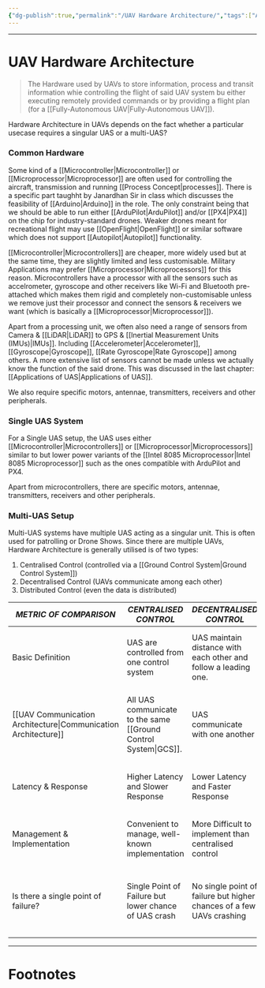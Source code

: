 ```yaml
---
{"dg-publish":true,"permalink":"/UAV Hardware Architecture/","tags":["Academics","Physics"]}
---
```



---
# UAV Hardware Architecture
> The Hardware used by UAVs to store information, process and transit information whie controlling the flight of said UAV system bu either executing remotely provided commands or by providing a flight plan (for a [[Fully-Autonomous UAV\|Fully-Autonomous UAV]]). 

Hardware Architecture in UAVs depends on the fact whether a particular usecase requires a singular UAS or a multi-UAS?

### Common Hardware
Some kind of a [[Microcontroller\|Microcontroller]] or [[Microprocessor\|Microprocessor]] are often used for controlling the aircraft, transmission and running [[Process Concept\|processes]]. There is a specific part taughht by Janardhan Sir in class which discusses the feasibility of [[Arduino\|Arduino]] in the role. The only constraint being that we should be able to run either [[ArduPilot\|ArduPilot]] and/or [[PX4\|PX4]] on the chip for industry-standard drones. Weaker drones meant for recreational flight may use [[OpenFlight\|OpenFlight]] or similar software which does not support [[Autopilot\|Autopilot]] functionality.

[[Microcontroller\|Microcontrollers]] are cheaper, more widely used but at the same time, they are slightly limited and less customisable. Military Applications may prefer [[Microprocessor\|Microprocessors]] for this reason.
Microcontrollers have a processor with all the sensors such as accelrometer, gyroscope and other receivers like Wi-Fi and Bluetooth pre-attached which makes them rigid and completely non-customisable unless we remove just their processor and connect the sensors & receivers we want (which is basically a [[Microprocessor\|Microprocessor]]).

Apart from a processing unit, we often also need a range of sensors from Camera & [[LiDAR\|LiDAR]] to GPS & [[Inertial Measurement Units (IMUs)\|IMUs]]. Including [[Accelerometer\|Accelerometer]], [[Gyroscope\|Gyroscope]], [[Rate Gyroscope\|Rate Gyroscope]] among others.
A more extensive list of sensors cannot be made unless we actually know the function of the said drone. This was discussed in the last chapter: [[Applications of UAS\|Applications of UAS]].

We also require specific motors, antennae, transmitters, receivers and other peripherals.

### Single UAS System
For a Single UAS setup, the UAS uses either [[Microcontroller\|Microcontrollers]] or [[Microprocessor\|Microprocessors]]  similar to but lower power variants of the [[Intel 8085 Microprocessor\|Intel 8085 Microprocessor]] such as the ones compatible with ArduPilot and PX4.


Apart from microcontrollers, there are specific motors, antennae, transmitters, receivers and other peripherals.

### Multi-UAS Setup
Multi-UAS systems have multiple UAS acting as a singular unit. This is often used for patrolling or Drone Shows. 
Since there are multiple UAVs, Hardware Architecture is generally utilised is of two types:
1. Centralised Control (controlled via a [[Ground Control System\|Ground Control System]])
2. Decentralised Control (UAVs communicate among each other)
3. Distributed Control (even the data is distributed)

| ***METRIC OF COMPARISON***                                     | ***CENTRALISED CONTROL***                                           | ***DECENTRALISED CONTROL***                                          | ***DISTRIBUTED CONTROL***                                                  |
| -------------------------------------------------------------- | ------------------------------------------------------------------- | -------------------------------------------------------------------- | -------------------------------------------------------------------------- |
| Basic Definition                                               | UAS are controlled from one control system                          | UAS maintain distance with each other and follow a leading one.      | All UAS have their respective flight paths distributed among them          |
| [[UAV Communication Architecture\|Communication Architecture]] | All UAS communicate to the same [[Ground Control System\|GCS]]. | UAS communicate with one another                                     | UAS only communicate among one another only if they need to maintain space |
| Latency & Response                                             | Higher Latency and Slower Response                                  | Lower Latency and Faster Response                                    | Lower Latency than Centralised, not as low as Decentralised                |
| Management & Implementation                                    | Convenient to manage, well-known implementation                     | More Difficult to implement than centralised control                 | Hybrid Approach of the other two. Difficulty unknown.                      |
| Is there a single point of failure?                            | Single Point of Failure but lower chance of UAS crash               | No single point of failure but higher chances of a few UAVs crashing | No single point of failure, technology too young to estimate crashes.      |


---
# Footnotes